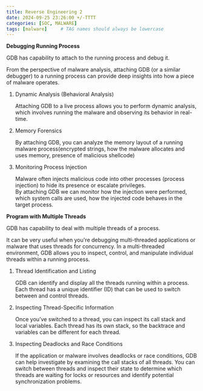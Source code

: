 ```yaml
---
title: Reverse Engineering 2
date: 2024-09-25 23:26:00 +/-TTTT
categories: [SOC, MALWARE]
tags: [malware]     # TAG names should always be lowercase
---
```


**Debugging Running Process**  

GDB has capability to attach to the running process and debug it.  

From the perspective of malware analysis, attaching GDB (or a similar debugger) to a running process can provide deep insights into how a piece of malware operates.   

1. Dynamic Analysis (Behavioral Analysis)
   
   Attaching GDB to a live process allows you to perform dynamic analysis, which involves running the malware and observing its behavior in real-time.  
   
2. Memory Forensics
   
   By attaching GDB, you can analyze the memory layout of a running malware process(encrypted strings, how the malware allocates and uses memory, presence of malicious shellcode)  

3. Monitoring Process Injection  

   Malware often injects malicious code into other processes (process injection) to hide its presence or escalate privileges.  
   By attaching GDB we can monitor how the injection were performed, which system calls are used, how the injected code behaves in the target process.  

**Program with Multiple Threads**  

GDB has capability to deal with multiple threads of a process.  

It can be very useful when you're debugging multi-threaded applications or malware that uses threads for concurrency. In a multi-threaded environment, GDB allows you to inspect, control, and manipulate individual threads within a running process.  

1. Thread Identification and Listing

   GDB can identify and display all the threads running within a process. Each thread has a unique identifier (ID) that can be used to switch between and control threads.

2. Inspecting Thread-Specific Information

   Once you’ve switched to a thread, you can inspect its call stack and local variables. Each thread has its own stack, so the backtrace and variables can be different for each thread.

3. Inspecting Deadlocks and Race Conditions

   If the application or malware involves deadlocks or race conditions, GDB can help investigate by examining the call stacks of all threads. You can switch between threads and inspect their state to determine which threads are waiting for locks or resources and identify potential synchronization problems.  
